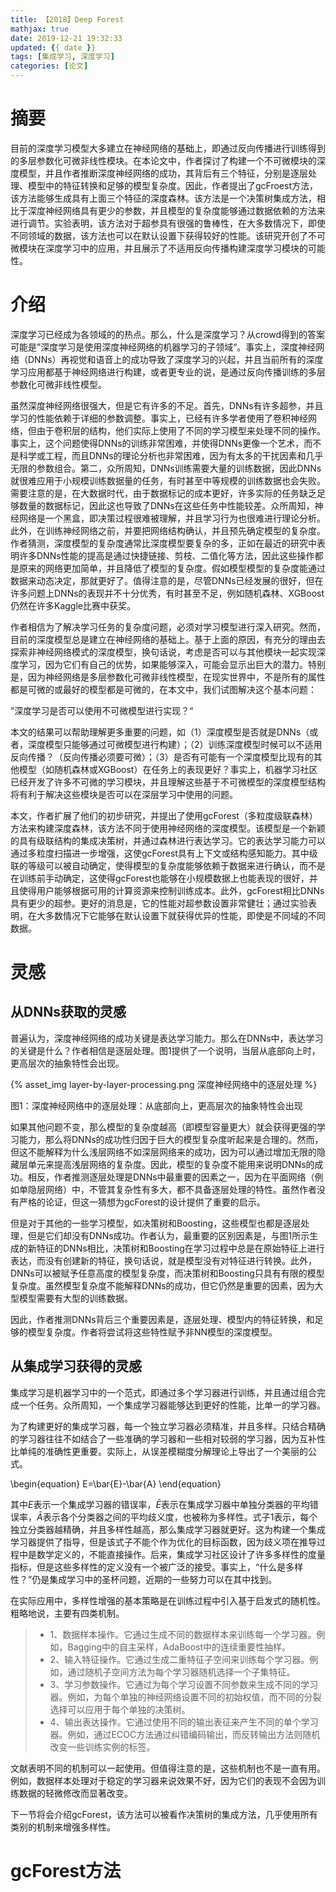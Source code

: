 ```yaml
---
title: 【2018】Deep Forest
mathjax: true
date: 2019-12-21 19:32:33
updated: {{ date }}
tags: [集成学习, 深度学习]
categories: [论文]
---
```


# 摘要

目前的深度学习模型大多建立在神经网络的基础上，即通过反向传播进行训练得到的多层参数化可微非线性模块。在本论文中，作者探讨了构建一个不可微模块的深度模型，并且作者推断深度神经网络的成功，其背后有三个特征，分别是逐层处理、模型中的特征转换和足够的模型复杂度。因此，作者提出了gcFroest方法，该方法能够生成具有上面三个特征的深度森林。该方法是一个决策树集成方法，相比于深度神经网络具有更少的参数，并且模型的复杂度能够通过数据依赖的方法来进行调节。实验表明，该方法对于超参具有很强的鲁棒性，在大多数情况下，即使不同领域的数据，该方法也可以在默认设置下获得较好的性能。该研究开创了不可微模块在深度学习中的应用，并且展示了不适用反向传播构建深度学习模块的可能性。

# 介绍

深度学习已经成为各领域的的热点。那么，什么是深度学习？从crowd得到的答案可能是”深度学习是使用深度神经网络的机器学习的子领域“。事实上，深度神经网络（DNNs）再视觉和语音上的成功导致了深度学习的兴起，并且当前所有的深度学习应用都基于神经网络进行构建，或者更专业的说，是通过反向传播训练的多层参数化可微非线性模型。

虽然深度神经网络很强大，但是它有许多的不足。首先，DNNs有许多超参，并且学习的性能依赖于详细的参数调整。事实上，已经有许多学者使用了卷积神经网络，但由于卷积层的结构，他们实际上使用了不同的学习模型来处理不同的操作。事实上，这个问题使得DNNs的训练非常困难，并使得DNNs更像一个艺术，而不是科学或工程，而且DNNs的理论分析也非常困难，因为有太多的干扰因素和几乎无限的参数组合。第二，众所周知，DNNs训练需要大量的训练数据，因此DNNs就很难应用于小规模训练数据量的任务，有时甚至中等规模的训练数据也会失败。需要注意的是，在大数据时代，由于数据标记的成本更好，许多实际的任务缺乏足够数量的数据标记，因此这也导致了DNNs在这些任务中性能较差。众所周知，神经网络是一个黑盒，即决策过程很难被理解，并且学习行为也很难进行理论分析。此外，在训练神经网络之前，并要把网络结构确认，并且预先确定模型的复杂度。作者猜测，深度模型的复杂度通常比深度模型要复杂的多，正如在最近的研究中表明许多DNNs性能的提高是通过快捷链接、剪枝、二值化等方法，因此这些操作都是原来的网络更加简单，并且降低了模型的复杂度。假如模型模型的复杂度能通过数据来动态决定，那就更好了。值得注意的是，尽管DNNs已经发展的很好，但在许多问题上DNNs的表现并不十分优秀，有时甚至不足，例如随机森林、XGBoost仍然在许多Kaggle比赛中获奖。

作者相信为了解决学习任务的复杂度问题，必须对学习模型进行深入研究。然而，目前的深度模型总是建立在神经网络的基础上。基于上面的原因，有充分的理由去探索非神经网络模式的深度模型，换句话说，考虑是否可以与其他模块一起实现深度学习，因为它们有自己的优势，如果能够深入，可能会显示出巨大的潜力。特别是，因为神经网络是多层参数化可微非线性模型，在现实世界中，不是所有的属性都是可微的或最好的模型都是可微的，在本文中，我们试图解决这个基本问题：

”深度学习是否可以使用不可微模型进行实现？“

本文的结果可以帮助理解更多重要的问题，如（1）深度模型是否就是DNNs（或者，深度模型只能够通过可微模型进行构建）；（2）训练深度模型时候可以不适用反向传播？（反向传播必须要可微）；（3）是否有可能有一个深度模型比现有的其他模型（如随机森林或XGBoost）在任务上的表现更好？事实上，机器学习社区已经开发了许多不可微的学习模块，并且理解这些基于不可微模型的深度模型结构将有利于解决这些模块是否可以在深层学习中使用的问题。

本文，作者扩展了他们的初步研究，并提出了使用gcForest（多粒度级联森林）方法来构建深度森林，该方法不同于使用神经网络的深度模型。该模型是一个新颖的具有级联结构的集成决策树，并通过森林进行表达学习。它的表达学习能力可以通过多粒度扫描进一步增强，这使gcForest具有上下文或结构感知能力。其中级联的等级可以被自动确定，使得模型的复杂度能够依赖于数据来进行确认，而不是在训练前手动确定，这使得gcForest也能够在小规模数据上也能表现的很好，并且使得用户能够根据可用的计算资源来控制训练成本。此外，gcForest相比DNNs具有更少的超参。更好的消息是，它的性能对超参数设置非常健壮；通过实验表明，在大多数情况下它能够在默认设置下就获得优异的性能，即使是不同域的不同数据。

# 灵感

## 从DNNs获取的灵感

普遍认为，深度神经网络的成功关键是表达学习能力。那么在DNNs中，表达学习的关键是什么？作者相信是逐层处理。图1提供了一个说明，当层从底部向上时，更高层次的抽象特性会出现。

{% asset_img layer-by-layer-processing.png 深度神经网络中的逐层处理 %}

图1：深度神经网络中的逐层处理：从底部向上，更高层次的抽象特性会出现

如果其他问题不变，那么模型的复杂度越高（即模型容量更大）就会获得更强的学习能力，那么将DNNs的成功性归因于巨大的模型复杂度听起来是合理的。然而，但这不能解释为什么浅层网络不如深层网络来的成功，因为可以通过增加无限的隐藏层单元来提高浅层网络的复杂度。因此，模型的复杂度不能用来说明DNNs的成功。相反，作者推测逐层处理是DNNs中最重要的因素之一，因为在平面网络（例如单隐层网络）中，不管其复杂性有多大，都不具备逐层处理的特性。虽然作者没有严格的论证，但这一猜想为gcForest的设计提供了重要的启示。

但是对于其他的一些学习模型，如决策树和Boosting，这些模型也都是逐层处理，但是它们却没有DNNs成功。作者认为，最重要的区别因素是，与图1所示生成的新特征的DNNs相比，决策树和Boosting在学习过程中总是在原始特征上进行表达，而没有创建新的特征，换句话说，就是模型没有对特征进行转换。此外，DNNs可以被赋予任意高度的模型复杂度，而决策树和Boosting只具有有限的模型复杂度。虽然模型复杂度不能解释DNNs的成功，但它仍然是重要的因素，因为大型模型需要有大型的训练数据。

因此，作者推测DNNs背后三个重要因素是，逐层处理、模型内的特征转换，和足够的模型复杂度。作者将尝试将这些特性赋予非NN模型的深度模型。

## 从集成学习获得的灵感

集成学习是机器学习中的一个范式，即通过多个学习器进行训练，并且通过组合完成一个任务。众所周知，一个集成学习器能够达到更好的性能，比单一的学习器。

为了构建更好的集成学习器，每一个独立学习器必须精准，并且多样。只结合精确的学习器往往不如结合了一些准确的学习器和一些相对较弱的学习器，因为互补性比单纯的准确性更重要。实际上，从误差模糊度分解理论上导出了一个美丽的公式。

\begin{equation}
    E=\bar{E}-\bar{A}
\end{equation}

其中$E$表示一个集成学习器的错误率，$\bar{E}$表示在集成学习器中单独分类器的平均错误率，$\bar{A}$表示各个分类器之间的平均歧义度，也被称为多样性。式子1表示，每个独立分类器越精确，并且多样性越高，那么集成学习器就更好。这为构建一个集成学习器提供了指导，但是该式子不能个作为优化的目标函数，因为歧义项在推导过程中是数学定义的，不能直接操作。后来，集成学习社区设计了许多多样性的度量指标，但是这些多样性的定义没有一个被广泛的接受。事实上，“什么是多样性？”仍是集成学习中的圣杯问题，近期的一些努力可以在其中找到。

在实际应用中，多样性增强的基本策略是在训练过程中引入基于启发式的随机性。粗略地说，主要有四类机制。

>* 1、数据样本操作。它通过生成不同的数据样本来训练每一个学习器。例如，Bagging中的自主采样，AdaBoost中的连续重要性抽样。
>* 2、输入特征操作。它通过生成二重特征子空间来训练每个学习器。例如，通过随机子空间方法为每个学习器随机选择一个子集特征。
>* 3、学习参数操作。它通过为每个学习设置不同参数来生成不同的学习器。例如，为每个单独的神经网络设置不同的初始权值，而不同的分裂选择可以应用于每个单独的决策树。
>* 4、输出表达操作。它通过使用不同的输出表征来产生不同的单个学习器。例如，通过ECOC方法通过纠错编码输出，而反转输出方法则随机改变一些训练实例的标签。

文献表明不同的机制可以一起使用。但值得注意的是，这些机制也不是一直有用。例如，数据样本处理对于稳定的学习器来说效果不好，因为它们的表现不会因为训练数据的轻微修改而显著改变。

下一节将会介绍gcForest，该方法可以被看作决策树的集成方法，几乎使用所有类别的机制来增强多样性。

# gcForest方法